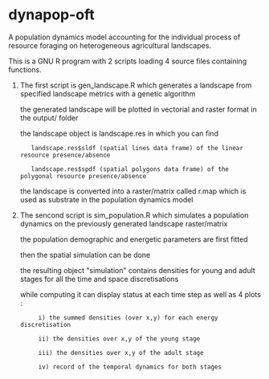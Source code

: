 # dynapop-oft
A population dynamics model accounting for the individual process of resource foraging on heterogeneous agricultural landscapes.

This is a GNU R program with 2 scripts loading 4 source files containing functions.


1) The first script is gen_landscape.R which generates a landscape from specified landscape metrics with a genetic algorithm

      the generated landscape will be plotted in vectorial and raster format in the output/ folder
      
      the landscape object is landscape.res in which you can find 
      
          landscape.res$sldf (spatial lines data frame) of the linear resource presence/absence
          
          landscape.res$spdf (spatial polygons data frame) of the polygonal resource presence/absence
          
      the landscape is converted into a raster/matrix called r.map which is used as substrate in the population dynamics model
      
      
2) The sencond script is sim_population.R which simulates a population dynamics on the previously generated landscape raster/matrix

      the population demographic and energetic parameters are first fitted
      
      then the spatial simulation can be done
      
      the resulting object "simulation" contains densities for young and adult stages for all the time and space discretisations
      
      while computing it can display status at each time step as well as 4 plots :
      
            i) the summed densities (over x,y) for each energy discretisation
            
            ii) the densities over x,y of the young stage
            
            iii) the densities over x,y of the adult stage
            
            iv) record of the temporal dynamics for both stages
            

